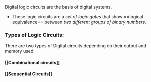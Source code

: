  Digital logic circuits are the basis of digital systems.
- These logic circuits are a *set of logic gates* that show ==logical equivalence== between *two different groups of binary numbers*. 
### Types of Logic Circuits: 
There are two types of Digital circuits depending on their output and memory used
#### [[Combinational circuits]]
#### [[Sequential Circuits]]